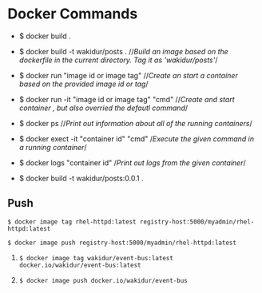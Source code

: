 # Docker Commands 

- $ docker build .
- $ docker build -t wakidur/posts . //*Build an image based on the dockerfile in the current directory. Tag it as 'wakidur/posts'*/
- $ docker run "image id or image tag" //*Create an start a container based on the provided image id or tag*/
- $ docker run -it "image id or image tag" "cmd" //*Create and start container , but also overried the defautl command*/
- $ docker ps //*Print out information about all of the running containers*/
- $ docker exect -it "container id" "cmd" /*Execute the given command in a running container*/
- $ docker logs "container id" /*Print out logs from the given container*/


- $ docker build -t wakidur/posts:0.0.1 .


## Push 


```
$ docker image tag rhel-httpd:latest registry-host:5000/myadmin/rhel-httpd:latest

$ docker image push registry-host:5000/myadmin/rhel-httpd:latest
```

1. `$ docker image tag wakidur/event-bus:latest docker.io/wakidur/event-bus:latest`

2. `$ docker image push docker.io/wakidur/event-bus`